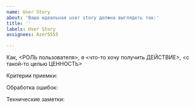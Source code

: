 ```yaml
---
name: User Story
about: 'Ваша идеальная user story должна выглядеть так:'
title: ''
labels: User Story
assignees: Azer5555

---
```


Как, <РОЛЬ пользователя>, я <что-то хочу получить ДЕЙСТВИЕ>, <с такой-то целью ЦЕННОСТЬ>

Критерии приемки:

Обработка ошибок:

Технические заметки:

